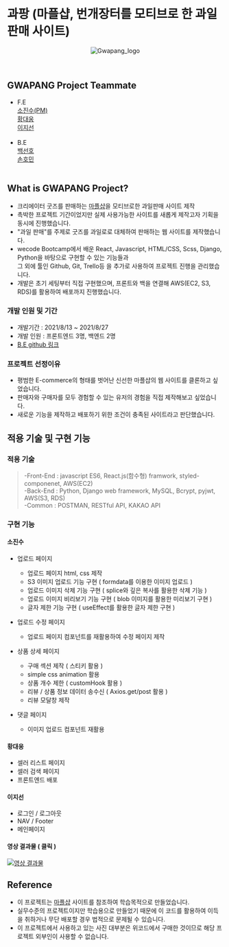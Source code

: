 # 과팡 (마플샵, 번개장터를 모티브로 한 과일 판매 사이트)
<div align="center"> 
  
  ![Gwapang_logo](https://user-images.githubusercontent.com/79290170/131094347-a9404adc-28dd-418c-96ed-910539ea2556.png)
  
  <br>
</div>

## GWAPANG Project Teammate

- F.E<br>
  [소진수(PM)](https://github.com/joshhhso)<br>
  [황대웅](https://github.com/croissant93)<br>
  [이지선](https://github.com/jellypeach/)<br>
  <br>
- B.E<br>
  [백선호](https://github.com/preferbaik)<br>
  [손호민](https://github.com/shm39)<br> 
  <br>

## What is GWAPANG Project?

- 크리에이터 굿즈를 판매하는 [마플샵](https://www.marple.com/)을 모티브로한 과일판매 사이트 제작
- 촉박한 프로젝트 기간이었지만 실제 사용가능한 사이트를 새롭게 제작고자 기획을 동시에 진행했습니다.
- "과일 판매"를 주제로 굿즈를 과일로로 대체하여 판매하는 웹 사이트를 제작했습니다.
- wecode Bootcamp에서 배운 React, Javascript, HTML/CSS, Scss, Django, Python을 바탕으로 구현할 수 있는 기능들과<br>
  그 외에 툴인 Github, Git, Trello등 을 추가로 사용하여 프로젝트 진행을 관리했습니다.
- 개발은 초기 세팅부터 직접 구현했으며, 프론트와 백을 연결해 AWS(EC2, S3, RDS)를 활용하여 배포까지 진행했습니다.

### 개발 인원 및 기간

- 개발기간 : 2021/8/13 ~ 2021/8/27
- 개발 인원 : 프론트엔드 3명, 백엔드 2명
- [B.E github 링크](https://github.com/wecode-bootcamp-korea/23-2nd-GWAPANG-backend)

### 프로젝트 선정이유

- 평범한 E-commerce의 형태를 벗어난 신선한 마플샵의 웹 사이트를 클론하고 싶었습니다.
- 판매자와 구매자를 모두 경험할 수 있는 유저의 경험을 직접 제작해보고 싶었습니다.
- 새로운 기능을 제작하고 배포하기 위한 조건이 충족된 사이트라고 판단했습니다.

## 적용 기술 및 구현 기능

### 적용 기술

> -Front-End : javascript ES6, React.js(함수형) framwork, styled-componenet, AWS(EC2)<br>
> -Back-End : Python, Django web framework, MySQL, Bcrypt, pyjwt, AWS(S3, RDS)<br>
> -Common : POSTMAN, RESTful API, KAKAO API

### 구현 기능

#### 소진수

- 업로드 페이지
  - 업로드 페이지 html, css 제작
  - S3 이미지 업로드 기능 구현 ( formdata를 이용한 이미지 업로드 )
  - 업로드 이미지 삭제 기능 구현 ( splice와 깊은 복사를 활용한 삭제 기능 )
  - 업로드 이미지 비리보기 기능 구현 ( blob 이미지를 활용한 미리보기 구현 )
  - 글자 제한 기능 구현 ( useEffect를 활용한 글자 제한 구현 )

- 업로드 수정 페이지
  - 업로드 페이지 컴포넌트를 재활용하여 수정 페이지 제작

- 상품 상세 페이지
  - 구매 섹션 제작 ( 스티키 활용 ) 
  - simple css animation 활용
  - 상품 개수 제한 ( customHook 활용 )
  - 리뷰 / 상품 정보 데이터 송수신 ( Axios.get/post 활용 )
  - 리뷰 모달창 제작

- 댓글 페이지
  - 이미지 업로드 컴포넌트 재활용

#### 황대웅

- 셀러 리스트 페이지
- 셀러 검색 페이지
- 프론트엔드 배포

#### 이지선

- 로그인 / 로그아웃
- NAV / Footer
- 메인페이지

#### 영상 결과물 ( 클릭 )

[![영상 결과물](https://user-images.githubusercontent.com/79290170/131098377-6ed61921-ee6a-431c-97c8-bdd5fb5c796e.png)](https://youtu.be/-L_NpY3ExXc)

## Reference

- 이 프로젝트는 [마플샵](https://https://marpple.shop/kr/) 사이트를 참조하여 학습목적으로 만들었습니다.
- 실무수준의 프로젝트이지만 학습용으로 만들었기 때문에 이 코드를 활용하여 이득을 취하거나 무단 배포할 경우 법적으로 문제될 수 있습니다.
- 이 프로젝트에서 사용하고 있는 사진 대부분은 위코드에서 구매한 것이므로 해당 프로젝트 외부인이 사용할 수 없습니다.
